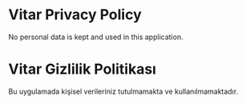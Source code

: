 # Vitar Privacy Policy
No personal data is kept and used in this application.


# Vitar Gizlilik Politikası
Bu uygulamada kişisel verileriniz tutulmamakta ve kullanılmamaktadır.

